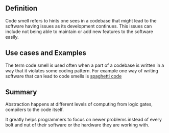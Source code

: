 ## Definition
Code smell refers to hints one sees in a codebase that might lead to the software having issues as its development continues. 
This issues can include not being able to maintain or add new features to the software easily.

## Use cases and Examples
The term code smell is used often when a part of a codebase is written in a way that it violates some coding pattern.
For example one way of writing software that can lead to code smells is [spaghetti code](spaghetti-code.md)

## Summary
Abstraction happens at different levels of computing from logic gates, compilers to the code itself. 

It greatly helps programmers to focus on newer problems instead of every bolt and nut of their software or the hardware they are working with.